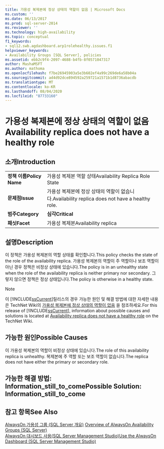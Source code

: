 ```yaml
---
title: 가용성 복제본에 정상 상태의 역할이 없음 | Microsoft Docs
ms.custom: ''
ms.date: 06/13/2017
ms.prod: sql-server-2014
ms.reviewer: ''
ms.technology: high-availability
ms.topic: conceptual
f1_keywords:
- sql12.swb.agdashboard.arp1rolehealthy.issues.f1
helpviewer_keywords:
- Availability Groups [SQL Server], policies
ms.assetid: ebb2c9f4-2097-4688-b4fb-8f0571047317
author: MashaMSFT
ms.author: mathoma
ms.openlocfilehash: f7be26945903a5e3b602ef4a99c269de6a58b04a
ms.sourcegitcommit: ad4d92dce894592a259721a1571b1d8736abacdb
ms.translationtype: MT
ms.contentlocale: ko-KR
ms.lasthandoff: 08/04/2020
ms.locfileid: "87733160"
---
```

# <a name="availability-replica-does-not-have-a-healthy-role"></a><span data-ttu-id="3ddb0-102">가용성 복제본에 정상 상태의 역할이 없음</span><span class="sxs-lookup"><span data-stu-id="3ddb0-102">Availability replica does not have a healthy role</span></span>
    
## <a name="introduction"></a><span data-ttu-id="3ddb0-103">소개</span><span class="sxs-lookup"><span data-stu-id="3ddb0-103">Introduction</span></span>  
  
|||  
|-|-|  
|<span data-ttu-id="3ddb0-104">**정책 이름**</span><span class="sxs-lookup"><span data-stu-id="3ddb0-104">**Policy Name**</span></span>|<span data-ttu-id="3ddb0-105">가용성 복제본 역할 상태</span><span class="sxs-lookup"><span data-stu-id="3ddb0-105">Availability Replica Role State</span></span>|  
|<span data-ttu-id="3ddb0-106">**문제점**</span><span class="sxs-lookup"><span data-stu-id="3ddb0-106">**Issue**</span></span>|<span data-ttu-id="3ddb0-107">가용성 복제본에 정상 상태의 역할이 없습니다.</span><span class="sxs-lookup"><span data-stu-id="3ddb0-107">Availability replica does not have a healthy role.</span></span>|  
|<span data-ttu-id="3ddb0-108">**범주**</span><span class="sxs-lookup"><span data-stu-id="3ddb0-108">**Category**</span></span>|<span data-ttu-id="3ddb0-109">**심각**</span><span class="sxs-lookup"><span data-stu-id="3ddb0-109">**Critical**</span></span>|  
|<span data-ttu-id="3ddb0-110">**패싯**</span><span class="sxs-lookup"><span data-stu-id="3ddb0-110">**Facet**</span></span>|<span data-ttu-id="3ddb0-111">가용성 복제본</span><span class="sxs-lookup"><span data-stu-id="3ddb0-111">Availability replica</span></span>|  
  
## <a name="description"></a><span data-ttu-id="3ddb0-112">설명</span><span class="sxs-lookup"><span data-stu-id="3ddb0-112">Description</span></span>  
 <span data-ttu-id="3ddb0-113">이 정책은 가용성 복제본의 역할 상태를 확인합니다.</span><span class="sxs-lookup"><span data-stu-id="3ddb0-113">This policy checks the state of the role of the availability replica.</span></span> <span data-ttu-id="3ddb0-114">가용성 복제본의 역할이 주 역할이나 보조 역할이 아닌 경우 정책은 비정상 상태에 있습니다.</span><span class="sxs-lookup"><span data-stu-id="3ddb0-114">The policy is in an unhealthy state when the role of the availability replica is neither primary nor secondary.</span></span> <span data-ttu-id="3ddb0-115">그렇지 않으면 정책은 정상 상태입니다.</span><span class="sxs-lookup"><span data-stu-id="3ddb0-115">The policy is otherwise in a healthy state.</span></span>  
  
> [!NOTE]  
>  <span data-ttu-id="3ddb0-116">이 [!INCLUDE[ssCurrent](../../../includes/sscurrent-md.md)]릴리스의 경우 가능한 원인 및 해결 방법에 대한 자세한 내용은 TechNet Wiki의 [가용성 복제본에 정상 상태의 역할이 없음](https://go.microsoft.com/fwlink/p/?LinkId=220856) 을 참조하세요.</span><span class="sxs-lookup"><span data-stu-id="3ddb0-116">For this release of [!INCLUDE[ssCurrent](../../../includes/sscurrent-md.md)], information about possible causes and solutions is located at [Availability replica does not have a healthy role](https://go.microsoft.com/fwlink/p/?LinkId=220856) on the TechNet Wiki.</span></span>  
  
## <a name="possible-causes"></a><span data-ttu-id="3ddb0-117">가능한 원인</span><span class="sxs-lookup"><span data-stu-id="3ddb0-117">Possible Causes</span></span>  
 <span data-ttu-id="3ddb0-118">이 가용성 복제본의 역할이 비정상 상태에 있습니다.</span><span class="sxs-lookup"><span data-stu-id="3ddb0-118">The role of this availability replica is unhealthy.</span></span> <span data-ttu-id="3ddb0-119">복제본에 주 역할 또는 보조 역할이 없습니다.</span><span class="sxs-lookup"><span data-stu-id="3ddb0-119">The replica does not have either the primary or secondary role.</span></span>  
  
## <a name="possible-solution-information_still_to_come"></a><span data-ttu-id="3ddb0-120">가능한 해결 방법: Information_still_to_come</span><span class="sxs-lookup"><span data-stu-id="3ddb0-120">Possible Solution: Information_still_to_come</span></span>  
  
## <a name="see-also"></a><span data-ttu-id="3ddb0-121">참고 항목</span><span class="sxs-lookup"><span data-stu-id="3ddb0-121">See Also</span></span>  
 <span data-ttu-id="3ddb0-122">[AlwaysOn 가용성 그룹 &#40;SQL Server 개요&#41;](overview-of-always-on-availability-groups-sql-server.md) </span><span class="sxs-lookup"><span data-stu-id="3ddb0-122">[Overview of AlwaysOn Availability Groups &#40;SQL Server&#41;](overview-of-always-on-availability-groups-sql-server.md) </span></span>  
 [<span data-ttu-id="3ddb0-123">AlwaysOn 대시보드 사용&#40;SQL Server Management Studio&#41;</span><span class="sxs-lookup"><span data-stu-id="3ddb0-123">Use the AlwaysOn Dashboard &#40;SQL Server Management Studio&#41;</span></span>](use-the-always-on-dashboard-sql-server-management-studio.md)  
  
  

